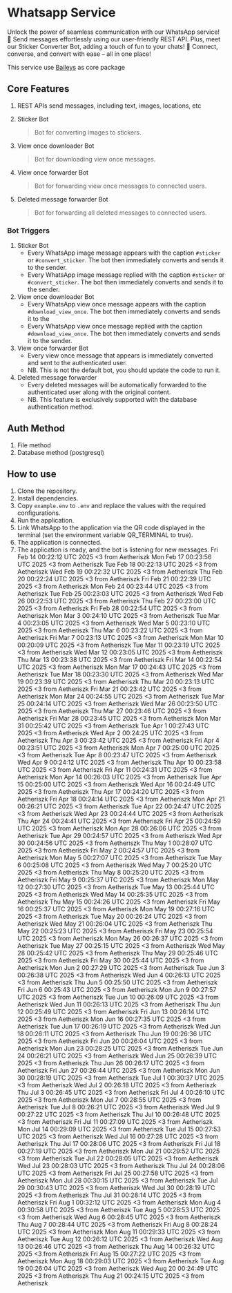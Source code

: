# Whatsapp Service

Unlock the power of seamless communication with our WhatsApp service! 🚀 Send messages effortlessly using our
user-friendly REST API. Plus, meet our Sticker Converter Bot, adding a touch of fun to your chats! 🌟 Connect, converse,
and convert with ease – all in one place!

This service use <a href="https://github.com/WhiskeySockets/Baileys" target="_blank">Baileys</a> as core package

## Core Features

1. REST APIs send messages, including text, images, locations, etc
2. Sticker Bot

    > Bot for converting images to stickers.

3. View once downloader Bot

    > Bot for downloading view once messages.

4. View once forwarder Bot

    > Bot for forwarding view once messages to connected users.

5. Deleted message forwarder Bot
    > Bot for forwarding all deleted messages to connected users.

### Bot Triggers

1. Sticker Bot
    - Every WhatsApp image message appears with the caption `#sticker` or `#convert_sticker`. The bot then immediately
      converts and sends it to the sender.
    - Every WhatsApp image message replied with the caption `#sticker` or `#convert_sticker`. The bot then immediately
      converts and sends it to the sender.
2. View once downloader Bot
    - Every WhatsApp view once message appears with the caption `#download_view_once`. The bot then immediately converts
      and sends it to the
    - Every WhatsApp view once message replied with the caption `#download_view_once`. The bot then immediately converts
      and sends it to the sender.
3. View once forwarder Bot
    - Every view once message that appears is immediately converted and sent to the authenticated user.
    - NB. This is not the default bot, you should update the code to run it.
4. Deleted message forwarder
    - Every deleted messages will be automatically forwarded to the authenticated user along with the original content.
    - NB. This feature is exclusively supported with the database authentication method.

## Auth Method

1. File method
2. Database method (postgresql)

## How to use

1. Clone the repository.
2. Install dependencies.
3. Copy `example.env` to `.env` and replace the values with the required configurations.
4. Run the application.
5. Link WhatsApp to the application via the QR code displayed in the terminal (set the environment variable QR_TERMINAL
   to true).
6. The application is connected.
7. The application is ready, and the bot is listening for new messages.
Fri Feb 14 00:22:12 UTC 2025 <3 from Aetheriszk
Mon Feb 17 00:23:56 UTC 2025 <3 from Aetheriszk
Tue Feb 18 00:22:13 UTC 2025 <3 from Aetheriszk
Wed Feb 19 00:22:32 UTC 2025 <3 from Aetheriszk
Thu Feb 20 00:22:24 UTC 2025 <3 from Aetheriszk
Fri Feb 21 00:22:39 UTC 2025 <3 from Aetheriszk
Mon Feb 24 00:23:44 UTC 2025 <3 from Aetheriszk
Tue Feb 25 00:23:03 UTC 2025 <3 from Aetheriszk
Wed Feb 26 00:22:53 UTC 2025 <3 from Aetheriszk
Thu Feb 27 00:23:00 UTC 2025 <3 from Aetheriszk
Fri Feb 28 00:22:54 UTC 2025 <3 from Aetheriszk
Mon Mar  3 00:24:10 UTC 2025 <3 from Aetheriszk
Tue Mar  4 00:23:05 UTC 2025 <3 from Aetheriszk
Wed Mar  5 00:23:10 UTC 2025 <3 from Aetheriszk
Thu Mar  6 00:23:22 UTC 2025 <3 from Aetheriszk
Fri Mar  7 00:23:13 UTC 2025 <3 from Aetheriszk
Mon Mar 10 00:20:09 UTC 2025 <3 from Aetheriszk
Tue Mar 11 00:23:19 UTC 2025 <3 from Aetheriszk
Wed Mar 12 00:23:05 UTC 2025 <3 from Aetheriszk
Thu Mar 13 00:23:38 UTC 2025 <3 from Aetheriszk
Fri Mar 14 00:22:54 UTC 2025 <3 from Aetheriszk
Mon Mar 17 00:24:43 UTC 2025 <3 from Aetheriszk
Tue Mar 18 00:23:30 UTC 2025 <3 from Aetheriszk
Wed Mar 19 00:23:39 UTC 2025 <3 from Aetheriszk
Thu Mar 20 00:23:13 UTC 2025 <3 from Aetheriszk
Fri Mar 21 00:23:42 UTC 2025 <3 from Aetheriszk
Mon Mar 24 00:24:55 UTC 2025 <3 from Aetheriszk
Tue Mar 25 00:24:14 UTC 2025 <3 from Aetheriszk
Wed Mar 26 00:23:50 UTC 2025 <3 from Aetheriszk
Thu Mar 27 00:23:46 UTC 2025 <3 from Aetheriszk
Fri Mar 28 00:23:45 UTC 2025 <3 from Aetheriszk
Mon Mar 31 00:25:42 UTC 2025 <3 from Aetheriszk
Tue Apr  1 00:27:43 UTC 2025 <3 from Aetheriszk
Wed Apr  2 00:24:25 UTC 2025 <3 from Aetheriszk
Thu Apr  3 00:23:42 UTC 2025 <3 from Aetheriszk
Fri Apr  4 00:23:51 UTC 2025 <3 from Aetheriszk
Mon Apr  7 00:25:00 UTC 2025 <3 from Aetheriszk
Tue Apr  8 00:23:47 UTC 2025 <3 from Aetheriszk
Wed Apr  9 00:24:12 UTC 2025 <3 from Aetheriszk
Thu Apr 10 00:23:58 UTC 2025 <3 from Aetheriszk
Fri Apr 11 00:24:31 UTC 2025 <3 from Aetheriszk
Mon Apr 14 00:26:03 UTC 2025 <3 from Aetheriszk
Tue Apr 15 00:25:00 UTC 2025 <3 from Aetheriszk
Wed Apr 16 00:24:49 UTC 2025 <3 from Aetheriszk
Thu Apr 17 00:24:20 UTC 2025 <3 from Aetheriszk
Fri Apr 18 00:24:14 UTC 2025 <3 from Aetheriszk
Mon Apr 21 00:26:21 UTC 2025 <3 from Aetheriszk
Tue Apr 22 00:24:47 UTC 2025 <3 from Aetheriszk
Wed Apr 23 00:24:44 UTC 2025 <3 from Aetheriszk
Thu Apr 24 00:24:41 UTC 2025 <3 from Aetheriszk
Fri Apr 25 00:24:59 UTC 2025 <3 from Aetheriszk
Mon Apr 28 00:26:06 UTC 2025 <3 from Aetheriszk
Tue Apr 29 00:24:57 UTC 2025 <3 from Aetheriszk
Wed Apr 30 00:24:56 UTC 2025 <3 from Aetheriszk
Thu May  1 00:28:07 UTC 2025 <3 from Aetheriszk
Fri May  2 00:24:57 UTC 2025 <3 from Aetheriszk
Mon May  5 00:27:07 UTC 2025 <3 from Aetheriszk
Tue May  6 00:25:08 UTC 2025 <3 from Aetheriszk
Wed May  7 00:25:20 UTC 2025 <3 from Aetheriszk
Thu May  8 00:25:20 UTC 2025 <3 from Aetheriszk
Fri May  9 00:25:37 UTC 2025 <3 from Aetheriszk
Mon May 12 00:27:30 UTC 2025 <3 from Aetheriszk
Tue May 13 00:25:44 UTC 2025 <3 from Aetheriszk
Wed May 14 00:25:35 UTC 2025 <3 from Aetheriszk
Thu May 15 00:24:26 UTC 2025 <3 from Aetheriszk
Fri May 16 00:25:37 UTC 2025 <3 from Aetheriszk
Mon May 19 00:27:16 UTC 2025 <3 from Aetheriszk
Tue May 20 00:26:24 UTC 2025 <3 from Aetheriszk
Wed May 21 00:26:04 UTC 2025 <3 from Aetheriszk
Thu May 22 00:25:23 UTC 2025 <3 from Aetheriszk
Fri May 23 00:25:54 UTC 2025 <3 from Aetheriszk
Mon May 26 00:26:37 UTC 2025 <3 from Aetheriszk
Tue May 27 00:25:15 UTC 2025 <3 from Aetheriszk
Wed May 28 00:25:42 UTC 2025 <3 from Aetheriszk
Thu May 29 00:25:46 UTC 2025 <3 from Aetheriszk
Fri May 30 00:25:44 UTC 2025 <3 from Aetheriszk
Mon Jun  2 00:27:29 UTC 2025 <3 from Aetheriszk
Tue Jun  3 00:26:38 UTC 2025 <3 from Aetheriszk
Wed Jun  4 00:26:13 UTC 2025 <3 from Aetheriszk
Thu Jun  5 00:25:50 UTC 2025 <3 from Aetheriszk
Fri Jun  6 00:25:43 UTC 2025 <3 from Aetheriszk
Mon Jun  9 00:27:57 UTC 2025 <3 from Aetheriszk
Tue Jun 10 00:26:09 UTC 2025 <3 from Aetheriszk
Wed Jun 11 00:26:13 UTC 2025 <3 from Aetheriszk
Thu Jun 12 00:25:49 UTC 2025 <3 from Aetheriszk
Fri Jun 13 00:26:14 UTC 2025 <3 from Aetheriszk
Mon Jun 16 00:27:35 UTC 2025 <3 from Aetheriszk
Tue Jun 17 00:26:19 UTC 2025 <3 from Aetheriszk
Wed Jun 18 00:26:11 UTC 2025 <3 from Aetheriszk
Thu Jun 19 00:26:36 UTC 2025 <3 from Aetheriszk
Fri Jun 20 00:26:04 UTC 2025 <3 from Aetheriszk
Mon Jun 23 00:28:25 UTC 2025 <3 from Aetheriszk
Tue Jun 24 00:26:21 UTC 2025 <3 from Aetheriszk
Wed Jun 25 00:26:39 UTC 2025 <3 from Aetheriszk
Thu Jun 26 00:26:17 UTC 2025 <3 from Aetheriszk
Fri Jun 27 00:26:44 UTC 2025 <3 from Aetheriszk
Mon Jun 30 00:28:19 UTC 2025 <3 from Aetheriszk
Tue Jul  1 00:30:37 UTC 2025 <3 from Aetheriszk
Wed Jul  2 00:26:18 UTC 2025 <3 from Aetheriszk
Thu Jul  3 00:26:45 UTC 2025 <3 from Aetheriszk
Fri Jul  4 00:26:10 UTC 2025 <3 from Aetheriszk
Mon Jul  7 00:28:55 UTC 2025 <3 from Aetheriszk
Tue Jul  8 00:26:21 UTC 2025 <3 from Aetheriszk
Wed Jul  9 00:27:22 UTC 2025 <3 from Aetheriszk
Thu Jul 10 00:26:48 UTC 2025 <3 from Aetheriszk
Fri Jul 11 00:27:09 UTC 2025 <3 from Aetheriszk
Mon Jul 14 00:29:09 UTC 2025 <3 from Aetheriszk
Tue Jul 15 00:27:53 UTC 2025 <3 from Aetheriszk
Wed Jul 16 00:27:28 UTC 2025 <3 from Aetheriszk
Thu Jul 17 00:28:06 UTC 2025 <3 from Aetheriszk
Fri Jul 18 00:27:19 UTC 2025 <3 from Aetheriszk
Mon Jul 21 00:29:52 UTC 2025 <3 from Aetheriszk
Tue Jul 22 00:28:05 UTC 2025 <3 from Aetheriszk
Wed Jul 23 00:28:03 UTC 2025 <3 from Aetheriszk
Thu Jul 24 00:28:06 UTC 2025 <3 from Aetheriszk
Fri Jul 25 00:27:58 UTC 2025 <3 from Aetheriszk
Mon Jul 28 00:30:15 UTC 2025 <3 from Aetheriszk
Tue Jul 29 00:30:43 UTC 2025 <3 from Aetheriszk
Wed Jul 30 00:28:19 UTC 2025 <3 from Aetheriszk
Thu Jul 31 00:28:14 UTC 2025 <3 from Aetheriszk
Fri Aug  1 00:32:12 UTC 2025 <3 from Aetheriszk
Mon Aug  4 00:30:58 UTC 2025 <3 from Aetheriszk
Tue Aug  5 00:28:53 UTC 2025 <3 from Aetheriszk
Wed Aug  6 00:28:45 UTC 2025 <3 from Aetheriszk
Thu Aug  7 00:28:44 UTC 2025 <3 from Aetheriszk
Fri Aug  8 00:28:24 UTC 2025 <3 from Aetheriszk
Mon Aug 11 00:29:33 UTC 2025 <3 from Aetheriszk
Tue Aug 12 00:26:12 UTC 2025 <3 from Aetheriszk
Wed Aug 13 00:26:46 UTC 2025 <3 from Aetheriszk
Thu Aug 14 00:26:32 UTC 2025 <3 from Aetheriszk
Fri Aug 15 00:27:22 UTC 2025 <3 from Aetheriszk
Mon Aug 18 00:29:03 UTC 2025 <3 from Aetheriszk
Tue Aug 19 00:26:04 UTC 2025 <3 from Aetheriszk
Wed Aug 20 00:24:49 UTC 2025 <3 from Aetheriszk
Thu Aug 21 00:24:15 UTC 2025 <3 from Aetheriszk
